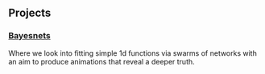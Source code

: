 ## Projects

### [Bayesnets](https://martinisandresearch.github.io/bayesnets/intro.html)

Where we look into fitting simple 1d functions via swarms of networks with an aim to produce animations that reveal a deeper truth.

